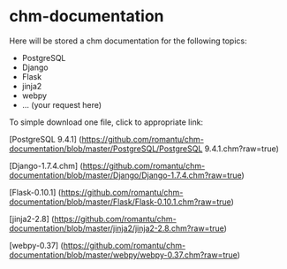 # chm-documentation

Here will be stored a chm documentation for the following topics:
- PostgreSQL
- Django
- Flask
- jinja2
- webpy
- ... (your request here)

To simple download one file, click to appropriate link:

[PostgreSQL 9.4.1]
(https://github.com/romantu/chm-documentation/blob/master/PostgreSQL/PostgreSQL 9.4.1.chm?raw=true)

[Django-1.7.4.chm]
(https://github.com/romantu/chm-documentation/blob/master/Django/Django-1.7.4.chm?raw=true)

[Flask-0.10.1]
(https://github.com/romantu/chm-documentation/blob/master/Flask/Flask-0.10.1.chm?raw=true)

[jinja2-2.8]
(https://github.com/romantu/chm-documentation/blob/master/jinja2/jinja2-2.8.chm?raw=true)

[webpy-0.37]
(https://github.com/romantu/chm-documentation/blob/master/webpy/webpy-0.37.chm?raw=true)
